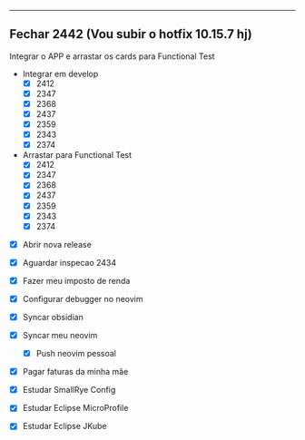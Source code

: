 -----
Fechar 2442 (Vou subir o hotfix 10.15.7 hj)
-----
Integrar o APP e arrastar os cards para Functional Test
- Integrar em develop 
	- [x] 2412
	- [x] 2347
	- [x] 2368
	- [x] 2437
	- [x] 2359
	- [x] 2343
	- [x] 2374
- Arrastar para Functional Test
	- [x] 2412
	- [x] 2347
	- [x] 2368
	- [x] 2437
	- [x] 2359
	- [x] 2343
	- [x] 2374
- [x] Abrir nova release
- [x] Aguardar inspecao 2434

- [x] Fazer meu imposto de renda
- [x] Configurar debugger no neovim
- [x] Syncar obsidian
- [x] Syncar meu neovim
	- [x] Push neovim pessoal

- [x] Pagar faturas da minha mãe
- [x] Estudar SmallRye Config
- [x] Estudar Eclipse MicroProfile
- [x] Estudar Eclipse JKube
